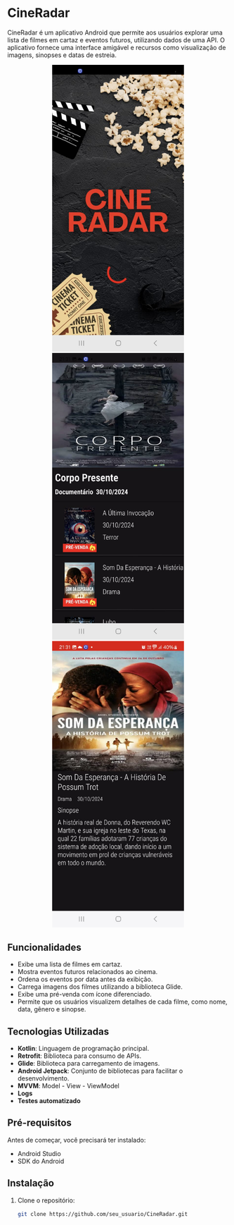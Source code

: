 ﻿# CineRadar

CineRadar é um aplicativo Android que permite aos usuários explorar uma lista de filmes em cartaz e eventos futuros, utilizando dados de uma API. 
O aplicativo fornece uma interface amigável e recursos como visualização de imagens, sinopses e datas de estreia.

<p align="center">
  <img src="https://github.com/AllephNogueira/CineRadar/blob/main/imagens/1screenSplash.jpeg" alt="Tela do CineRadar" width="300" />
  <img src="https://github.com/AllephNogueira/CineRadar/blob/main/imagens/2screenInicio.jpeg" alt="Tela de Filmes" width="300" />
  <img src="https://github.com/AllephNogueira/CineRadar/blob/main/imagens/3screenSinopse.jpeg" alt="Tela de Detalhes do Filme" width="300" />
</p>



## Funcionalidades

- Exibe uma lista de filmes em cartaz.
- Mostra eventos futuros relacionados ao cinema.
- Ordena os eventos por data antes da exibição.
- Carrega imagens dos filmes utilizando a biblioteca Glide.
- Exibe uma pré-venda com ícone diferenciado.
- Permite que os usuários visualizem detalhes de cada filme, como nome, data, gênero e sinopse.

## Tecnologias Utilizadas

- **Kotlin**: Linguagem de programação principal.
- **Retrofit**: Biblioteca para consumo de APIs.
- **Glide**: Biblioteca para carregamento de imagens.
- **Android Jetpack**: Conjunto de bibliotecas para facilitar o desenvolvimento.
- **MVVM**: Model - View - ViewModel
- **Logs**
- **Testes automatizado** 

## Pré-requisitos

Antes de começar, você precisará ter instalado:

- Android Studio
- SDK do Android

## Instalação

1. Clone o repositório:

   ```bash
   git clone https://github.com/seu_usuario/CineRadar.git
   

